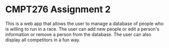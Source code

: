 # CMPT276 Assignment 2 

This is a web app that allows the user to manage a database of people who is willing to run in a race. The user can add new people or edit a person's information or remove a person from the database. The user can also display all competitors in a fun way.
